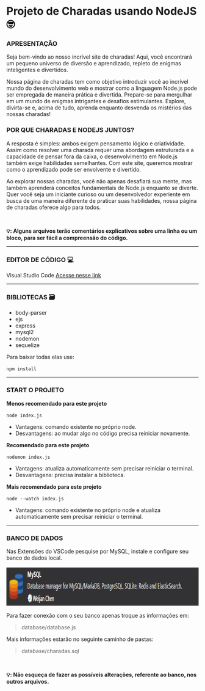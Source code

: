 # Projeto de Charadas usando NodeJS 🤓
<h3>
  APRESENTAÇÃO
</h3>
<p>
  Seja bem-vindo ao nosso incrível site de charadas! Aqui, você encontrará um pequeno universo de diversão e aprendizado, repleto de enigmas inteligentes e divertidos.
  
  Nossa página de charadas tem como objetivo introduzir você ao incrível mundo do desenvolvimento web e mostrar como a linguagem Node.js pode ser empregada de maneira prática e divertida.
  Prepare-se para mergulhar em um mundo de enigmas intrigantes e desafios estimulantes. Explore, divirta-se e, acima de tudo, aprenda enquanto desvenda os mistérios das nossas charadas!
</p>

<h3>
  POR QUE CHARADAS E NODEJS JUNTOS?
</h3>
<p>
  A resposta é simples: ambos exigem pensamento lógico e criatividade. Assim como resolver uma charada requer uma abordagem estruturada e a 
  capacidade de pensar fora da caixa, o desenvolvimento em Node.js também exige habilidades semelhantes. Com este site, queremos mostrar como o aprendizado pode ser envolvente e divertido.
  
  Ao explorar nossas charadas, você não apenas desafiará sua mente, mas também aprenderá conceitos fundamentais de Node.js enquanto se diverte. Quer você seja um iniciante curioso ou um 
  desenvolvedor experiente em busca de uma maneira diferente de praticar suas habilidades, nossa página de charadas oferece algo para todos.
  
  <br>
  
 **💡: Alguns arquivos terão comentários explicativos sobre uma linha ou um bloco, para ser fácil a compreensão do código.**

</p>

<hr>

<h3>
  EDITOR DE CÓDIGO 💻
</h3>

<p>
  Visual Studio Code
  <a href="https://code.visualstudio.com/" target="_blank">
    Acesse nesse link
  </a>
</p>

<hr>
  
<h3>
  BIBLIOTECAS 🗃️
</h3>

<ul>
  <li>body-parser</li>
  <li>ejs</li>
  <li>express</li>
  <li>mysql2</li>
  <li>nodemon</li>
  <li>sequelize</li>
</ul>

<p>
  Para baixar todas elas use:

  ```
  npm install
  ```

</p>

<hr>

<h3>
  START O PROJETO
</h3>

<p>
  
  **Menos recomendado para este projeto**
  
  ```
  node index.js
  ```

  <ul>
    <li>Vantagens: comando existente no próprio node.</li>
    <li>Desvantagens: ao mudar algo no código precisa reiniciar novamente.</li>
  </ul>

  **Recomendado para este projeto**

  ```
  nodemon index.js
  ```

  <ul>
    <li>Vantagens: atualiza automaticamente sem precisar reiniciar o terminal.</li>
    <li>Desvantagens: precisa instalar a biblioteca.</li>    
  </ul>

  **Mais recomendado para este projeto**

  ```
  node --watch index.js
  ```

  <ul>
    <li>Vantagens: comando existente no próprio node e atualiza automaticamente sem precisar reiniciar o terminal.</li>
  </ul>
  
</p>

<hr>

<h3>
  BANCO DE DADOS
</h3>

<p>
  Nas Extensões do VSCode pesquise por MySQL, instale e configure seu banco de dados local.
  <br>
  <br>
  <a href="https://github.com/anacecilia-hb/charadas-node">
    <img height="100em" src="db_usado.png" alt="database-mysql">
  </a>

  Para fazer conexão com o seu banco apenas troque as informações em:
  
  >database/database.js
  
  Mais informações estarão no seguinte caminho de pastas:
  
  >database/charadas.sql

  <br>
  
  **💡: Não esqueça de fazer as possíveis alterações, referente ao banco, nos outros arquivos.**
  
</p>
